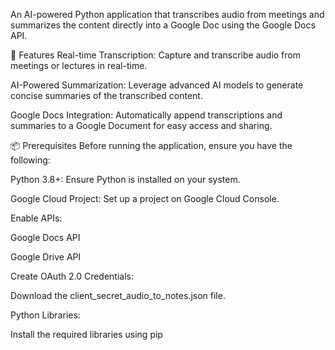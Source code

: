An AI-powered Python application that transcribes audio from meetings and summarizes the content directly into a Google Doc using the Google Docs API.

🚀 Features
Real-time Transcription: Capture and transcribe audio from meetings or lectures in real-time.

AI-Powered Summarization: Leverage advanced AI models to generate concise summaries of the transcribed content.

Google Docs Integration: Automatically append transcriptions and summaries to a Google Document for easy access and sharing.

📦 Prerequisites
Before running the application, ensure you have the following:

Python 3.8+: Ensure Python is installed on your system.

Google Cloud Project: Set up a project on Google Cloud Console.

Enable APIs:

Google Docs API

Google Drive API

Create OAuth 2.0 Credentials:

Download the client_secret_audio_to_notes.json file.

Python Libraries:

Install the required libraries using pip
